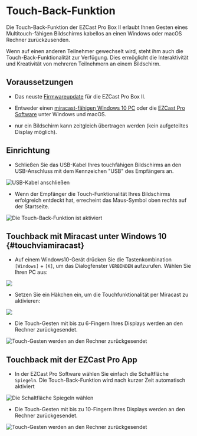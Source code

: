 # Touch-Back-Funktion

Die Touch-Back-Funktion der EZCast Pro Box II erlaubt Ihnen Gesten eines Multitouch-fähigen Bildschirms kabellos an einen Windows oder macOS Rechner zurückzusenden.

Wenn auf einen anderen Teilnehmer gewechselt wird, steht ihm auch die Touch-Back-Funktionalität zur Verfügung. Dies ermöglicht die Interaktivität und Kreativität von mehreren Teilnehmern an einem Bildschirm.


## Voraussetzungen

* Das neuste [Firmwareupdate](firmware-upgrade.md) für die EZCast Pro Box II.

* Entweder einen [miracast-fähigen Windows 10 PC](#touchviamiracast) oder die [EZCast Pro Software](quickstart.md#InstallSoftware) unter Windows und macOS.

* nur ein Bildschirm kann zeitgleich übertragen werden (kein aufgeteiltes Display möglich).

## Einrichtung

* Schließen Sie das USB-Kabel Ihres touchfähigen Bildschirms an den USB-Anschluss mit dem Kennzeichen "USB" des Empfängers an.

![USB-Kabel anschließen](/assets/img/IMG_4504_M.png) 

* Wenn der Empfänger die Touch-Funktionalität Ihres Bildschirms erfolgreich entdeckt hat, errecheint das Maus-Symbol oben rechts auf der Startseite.

![Die Touch-Back-Funktion ist aktiviert](/assets/img/B10_TouchBack_enabled.png)

## Touchback mit Miracast unter Windows 10 {#touchviamiracast}

* Auf einem Windows10-Gerät drücken Sie die Tastenkombination `[Windows]` + `[K]`, um das Dialogfenster `VERBINDEN` aufzurufen. Wählen Sie Ihren PC aus:

![](/assets/img/Windows_Miracast_Select_B10_Device.png)

* Setzen Sie ein Häkchen ein, um die Touchfunktionalität per Miracast zu aktivieren:

![](/assets/img/Windows_Miracast_connect.png)

* Die Touch-Gesten mit bis zu 6-Fingern Ihres Displays werden an den Rechner zurückgesendet.

![Touch-Gesten werden an den Rechner zurückgesendet](/assets/img/B10_TouchBack_using.png)

## Touchback mit der EZCast Pro App

* In der EZCast Pro Software wählen Sie einfach die Schaltfläche `Spiegeln`. Die Touch-Back-Funktion wird nach kurzer Zeit automatisch aktiviert

![Die Schaltfläche Spiegeln wählen](/assets/img/ProApp_Spiegeln.png)

* Die Touch-Gesten mit bis zu 10-Fingern Ihres Displays werden an den Rechner zurückgesendet.

![Touch-Gesten werden an den Rechner zurückgesendet](/assets/img/B10_TouchBack_using.png)